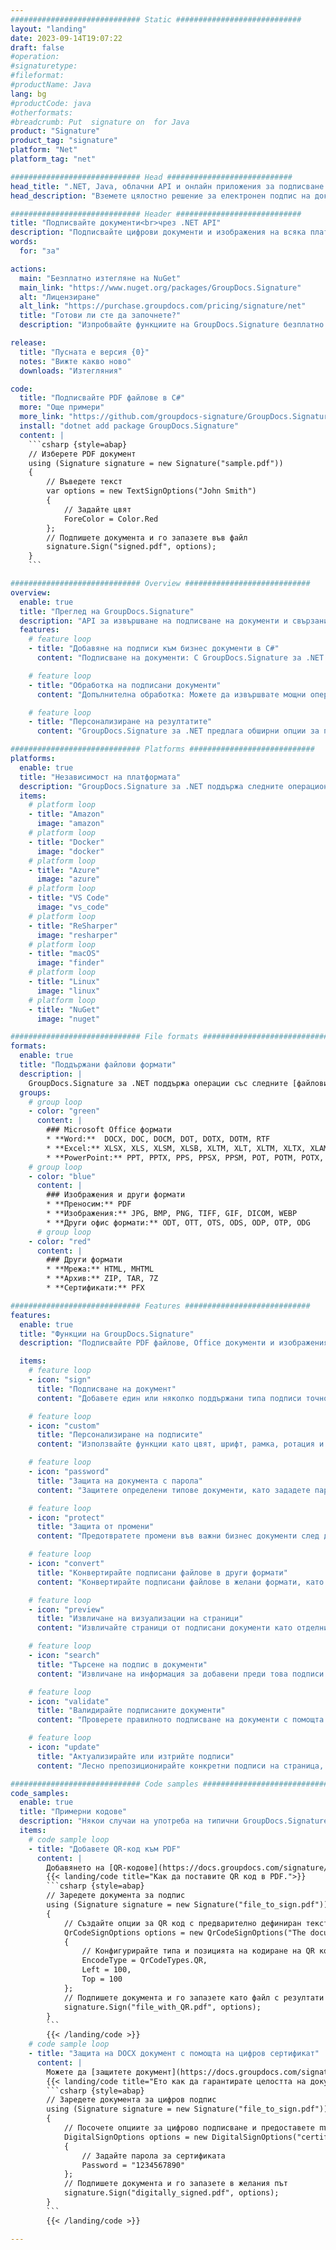 ```yaml
---
############################# Static ############################
layout: "landing"
date: 2023-09-14T19:07:22
draft: false
#operation: 
#signaturetype: 
#fileformat: 
#productName: Java
lang: bg
#productCode: java
#otherformats: 
#breadcrumb: Put  signature on  for Java
product: "Signature"
product_tag: "signature"
platform: "Net"
platform_tag: "net"

############################# Head ############################
head_title: ".NET, Java, облачни API и онлайн приложения за подписване на документи"
head_description: "Вземете цялостно решение за електронен подпис на документи за .NET, Java и базирани на облак приложения. Подписвайте обичайните формати на документи онлайн с помощта на проста функция за плъзгане и пускане"

############################# Header ############################
title: "Подписвайте документи<br>чрез .NET API"
description: "Подписвайте цифрови документи и изображения на всяка платформа, като използвате нашите гъвкави API и базирани на приложения решения за програмисти и крайни потребители."
words:
  for: "за"

actions:
  main: "Безплатно изтегляне на NuGet"
  main_link: "https://www.nuget.org/packages/GroupDocs.Signature"
  alt: "Лицензиране"
  alt_link: "https://purchase.groupdocs.com/pricing/signature/net"
  title: "Готови ли сте да започнете?"
  description: "Изпробвайте функциите на GroupDocs.Signature безплатно или поискайте лиценз"

release:
  title: "Пусната е версия {0}"
  notes: "Вижте какво ново"
  downloads: "Изтегляния"

code:
  title: "Подписвайте PDF файлове в C#"
  more: "Още примери"
  more_link: "https://github.com/groupdocs-signature/GroupDocs.Signature-for-.NET"
  install: "dotnet add package GroupDocs.Signature"
  content: |
    ```csharp {style=abap}   
    // Изберете PDF документ
    using (Signature signature = new Signature("sample.pdf"))
    {
        // Въведете текст
        var options = new TextSignOptions("John Smith")
        {
            // Задайте цвят
            ForeColor = Color.Red
        };
        // Подпишете документа и го запазете във файл
        signature.Sign("signed.pdf", options);
    }
    ```

############################# Overview ############################
overview:
  enable: true
  title: "Преглед на GroupDocs.Signature"
  description: "API за извършване на подписване на документи и свързани операции в .NET приложения"
  features:
    # feature loop
    - title: "Добавяне на подписи към бизнес документи в C#"
      content: "Подписване на документи: С GroupDocs.Signature за .NET можете да добавяте различни типове подписи, като текст, изображения, баркодове и цифрови сертификати, към PDF и Office документи. Този API ви позволява да подписвате вашите документи с почти всеки тип данни, включително скрити метаданни."

    # feature loop
    - title: "Обработка на подписани документи"
      content: "Допълнителна обработка: Можете да извършвате мощни операции върху подписани документи с помощта на GroupDocs.Signature. Това включва търсене на съществуващи подписи в бизнес документи и проверката им с помощта на специфични критерии. Освен това можете да извличате информация за документа и да визуализирате страници чрез този .NET API."

    # feature loop
    - title: "Персонализиране на резултатите"
      content: "GroupDocs.Signature за .NET предлага обширни опции за персонализиране. Можете прецизно да позиционирате подписите навсякъде на страницата на документа и да коригирате външния им вид с помощта на различни настройки. Освен това този API поддържа запазване на обработени документи в широка гама от поддържани формати."

############################# Platforms ############################
platforms:
  enable: true
  title: "Независимост на платформата"
  description: "GroupDocs.Signature за .NET поддържа следните операционни системи, рамки и мениджъри на пакети"
  items:
    # platform loop
    - title: "Amazon"
      image: "amazon"
    # platform loop
    - title: "Docker"
      image: "docker"
    # platform loop
    - title: "Azure"
      image: "azure"
    # platform loop
    - title: "VS Code"
      image: "vs_code"
    # platform loop
    - title: "ReSharper"
      image: "resharper"
    # platform loop
    - title: "macOS"
      image: "finder"
    # platform loop
    - title: "Linux"
      image: "linux"
    # platform loop
    - title: "NuGet"
      image: "nuget"

############################# File formats ############################
formats:
  enable: true
  title: "Поддържани файлови формати"
  description: |
    GroupDocs.Signature за .NET поддържа операции със следните [файлови формати](https://docs.groupdocs.com/signature/net/supported-document-formats/).
  groups:
    # group loop
    - color: "green"
      content: |
        ### Microsoft Office формати
        * **Word:**  DOCX, DOC, DOCM, DOT, DOTX, DOTM, RTF
        * **Excel:** XLSX, XLS, XLSM, XLSB, XLTM, XLT, XLTM, XLTX, XLAM, SXC, SpreadsheetML
        * **PowerPoint:** PPT, PPTX, PPS, PPSX, PPSM, POT, POTM, POTX, PPTM
    # group loop
    - color: "blue"
      content: |
        ### Изображения и други формати
        * **Преносим:** PDF
        * **Изображения:** JPG, BMP, PNG, TIFF, GIF, DICOM, WEBP
        * **Други офис формати:** ODT, OTT, OTS, ODS, ODP, OTP, ODG
      # group loop
    - color: "red"
      content: |
        ### Други формати
        * **Мрежа:** HTML, MHTML
        * **Архив:** ZIP, TAR, 7Z
        * **Сертификати:** PFX

############################# Features ############################
features:
  enable: true
  title: "Функции на GroupDocs.Signature"
  description: "Подписвайте PDF файлове, Office документи и изображения бързо и точно"

  items:
    # feature loop
    - icon: "sign"
      title: "Подписване на документ"
      content: "Добавете един или няколко поддържани типа подписи точно на всяка определена позиция в бизнес документи."

    # feature loop
    - icon: "custom"
      title: "Персонализиране на подписите"
      content: "Използвайте функции като цвят, шрифт, рамка, ротация и т.н., за да конфигурирате външния вид на подписите."

    # feature loop
    - icon: "password"
      title: "Защита на документа с парола"
      content: "Защитете определени типове документи, като зададете парола след подписване."

    # feature loop
    - icon: "protect"
      title: "Защита от промени"
      content: "Предотвратете промени във важни бизнес документи след добавяне на подпис с цифров сертификат."

    # feature loop
    - icon: "convert"
      title: "Конвертирайте подписани файлове в други формати"
      content: "Конвертирайте подписани файлове в желани формати, като например запазване на Word документ като PDF."

    # feature loop
    - icon: "preview"
      title: "Извличане на визуализации на страници"
      content: "Извличайте страници от подписани документи като отделни изображения за бъдеща обработка."

    # feature loop
    - icon: "search"
      title: "Търсене на подпис в документи"
      content: "Извличане на информация за добавени преди това подписи в конкретни документи."

    # feature loop
    - icon: "validate"
      title: "Валидирайте подписаните документи"
      content: "Проверете правилното подписване на документи с помощта на функции за валидиране."

    # feature loop
    - icon: "update"
      title: "Актуализирайте или изтрийте подписи"
      content: "Лесно препозиционирайте конкретни подписи на страница, модифицирайте техния текст или ги изтрийте без никакви проблеми."

############################# Code samples ############################
code_samples:
  enable: true
  title: "Примерни кодове"
  description: "Някои случаи на употреба на типични GroupDocs.Signature за .NET операции"
  items:
    # code sample loop
    - title: "Добавете QR-код към PDF"
      content: |
        Добавянето на [QR-кодове](https://docs.groupdocs.com/signature/net/esign-document-with-qr-code-signature/) към конкретни страници с PDF документи може да подобри бизнес процесите. По-долу е даден пример как да добавите QR код с помощта на GroupDocs.Signature.
        {{< landing/code title="Как да поставите QR код в PDF.">}}
        ```csharp {style=abap}
        // Заредете документа за подпис
        using (Signature signature = new Signature("file_to_sign.pdf"))
        {
            // Създайте опции за QR код с предварително дефиниран текст
            QrCodeSignOptions options = new QrCodeSignOptions("The document is approved by John Smith")
            {
                // Конфигурирайте типа и позицията на кодиране на QR код на страницата
                EncodeType = QrCodeTypes.QR,
                Left = 100,
                Top = 100
            };
            // Подпишете документа и го запазете като файл с резултати
            signature.Sign("file_with_QR.pdf", options);
        }
        ```
        {{< /landing/code >}}
    # code sample loop
    - title: "Защита на DOCX документ с помощта на цифров сертификат"
      content: |
        Можете да [защитете документ](https://docs.groupdocs.com/signature/net/esign-document-with-digital-signature/), като използвате лични или корпоративни подписи, съхранени като цифрови сертификати. Такива защитени документи не могат да бъдат модифицирани без обезсилване на подписа.
        {{< landing/code title="Ето как да гарантирате целостта на документа.">}}
        ```csharp {style=abap}   
        // Заредете документа за цифров подпис
        using (Signature signature = new Signature("file_to_sign.pdf"))
        {
            // Посочете опциите за цифрово подписване и предоставете пътя до файла със сертификата
            DigitalSignOptions options = new DigitalSignOptions("certificate.pfx")
            {
                // Задайте парола за сертификата
                Password = "1234567890"
            };
            // Подпишете документа и го запазете в желания път
            signature.Sign("digitally_signed.pdf", options);
        }
        ```
        {{< /landing/code >}}

---
```

